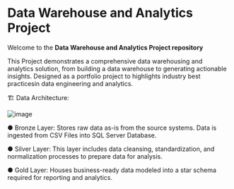 # Data Warehouse and Analytics Project

Welcome to the **Data Warehouse and Analytics Project repository**

This Project demonstrates a comprehensive data warehousing and analytics solution, from building a data warehouse to generating actionable insights. Designed as a portfolio project to highlights industry best practicesin data engineering and analytics.

🏗️ Data Architecture:

![image](https://github.com/user-attachments/assets/b8f85663-80b3-45e5-816a-d76f20d86e02)

● Bronze Layer: Stores raw data as-is from the source systems. Data is ingested from CSV Files into SQL Server Database.

● Silver Layer: This layer includes data cleansing, standardization, and normalization processes to prepare data for analysis.

● Gold Layer: Houses business-ready data modeled into a star schema required for reporting and analytics.
